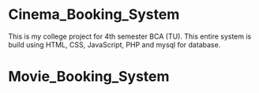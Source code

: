# Cinema_Booking_System
This is my college project for 4th semester BCA (TU). This entire system is build using HTML, CSS, JavaScript, PHP and mysql for database.
# Movie_Booking_System
